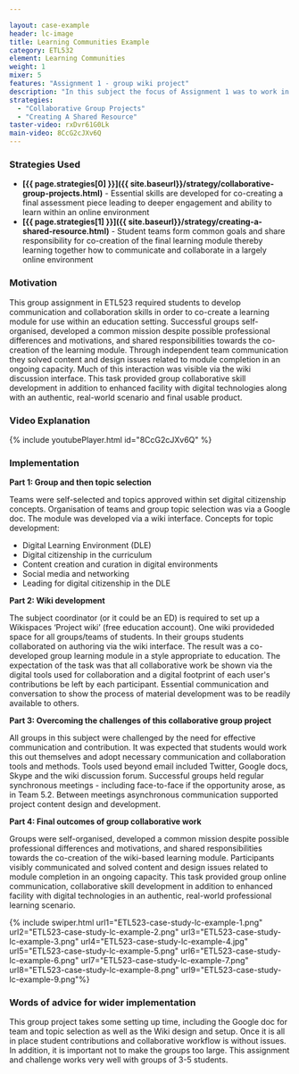 ```yaml
---

layout: case-example
header: lc-image
title: Learning Communities Example
category: ETL532
element: Learning Communities
weight: 1
mixer: 5
features: "Assignment 1 - group wiki project"
description: "In this subject the focus of Assignment 1 was to work in a small team and create an authentic online learning module, demonstrating a range of digital and media affordances of the web environment. The chosen topic related to digital citizenship in an education context. This module was created using a wiki (Wikispaces) and required a high level of group communication, collaboration and co-creation skills as well as some technical skills."
strategies:
  - "Collaborative Group Projects"
  - "Creating A Shared Resource"
taster-video: rxDvr61G0Lk
main-video: 8CcG2cJXv6Q
---
```



### Strategies Used

- **[{{ page.strategies[0] }}]({{ site.baseurl}}/strategy/collaborative-group-projects.html)** - Essential skills are developed for co-creating a final assessment piece leading to deeper engagement and ability to learn within an online environment
- **[{{ page.strategies[1] }}]({{ site.baseurl}}/strategy/creating-a-shared-resource.html)** - Student teams form common goals and share responsibility for co-creation of the final learning module thereby learning together how to communicate and collaborate in a largely online environment

### Motivation

This group assignment in ETL523 required students to develop communication and collaboration skills in order to co-create a learning module for use within an education setting. Successful groups self-organised, developed a common mission despite possible professional differences and motivations, and shared responsibilities towards the co-creation of the learning module. Through independent team communication they solved content and design issues related to module completion in an ongoing capacity. Much of this interaction was visible via the wiki discussion interface. This task provided group collaborative skill development in addition to enhanced facility with digital technologies along with an authentic, real-world scenario and final usable product.

### Video Explanation

{% include youtubePlayer.html id="8CcG2cJXv6Q" %}

### Implementation

**Part 1: Group and then topic selection**

Teams were self-selected and topics approved within set digital citizenship concepts. Organisation of teams and group topic selection was via a Google doc. The module was developed via a wiki interface. Concepts for topic development:

- Digital Learning Environment (DLE)
- Digital citizenship in the curriculum
- Content creation and curation in digital environments
- Social media and networking
- Leading for digital citizenship in the DLE

**Part 2: Wiki development**

The subject coordinator (or it could be an ED) is required to set up a Wikispaces ‘Project wiki’ (free education account). One wiki provideded space for all groups/teams of students. In their groups students collaborated on authoring via the wiki interface. The result was a co-developed group learning module in a style appropriate to education. The expectation of the task was that all collaborative work be shown via the digital tools used for collaboration and a digital footprint of each user's contributions be left by each participant. Essential communication and conversation to show the process of material development was to be readily available to others.

**Part 3: Overcoming the challenges of this collaborative group project**

All groups in this subject were challenged by the need for effective communication and contribution. It was expected that students would work this out themselves and adopt necessary communication and collaboration tools and methods. Tools used beyond email included Twitter, Google docs, Skype and the wiki discussion forum. Successful groups held regular synchronous meetings - including face-to-face if the opportunity arose, as in Team 5.2. Between meetings asynchronous communication supported project content design and development.

**Part 4: Final outcomes of group collaborative work**

Groups were self-organised, developed a common mission despite possible professional differences and motivations, and shared responsibilities towards the co-creation of the wiki-based learning module. Participants visibly communicated and solved content and design issues related to module completion in an ongoing capacity. This task provided group online communication, collaborative skill development in addition to enhanced facility with digital technologies in an authentic, real-world professional learning scenario.

{% include swiper.html url1="ETL523-case-study-lc-example-1.png" url2="ETL523-case-study-lc-example-2.png" url3="ETL523-case-study-lc-example-3.png" url4="ETL523-case-study-lc-example-4.jpg" url5="ETL523-case-study-lc-example-5.png" url6="ETL523-case-study-lc-example-6.png" url7="ETL523-case-study-lc-example-7.png" url8="ETL523-case-study-lc-example-8.png" url9="ETL523-case-study-lc-example-9.png"%}

### Words of advice for wider implementation

This group project takes some setting up time, including the Google doc for team and topic selection as well as the Wiki design and setup. Once it is all in place student contributions and collaborative workflow is without issues. In addition, it is important not to make the groups too large. This assignment and challenge works very well with groups of 3-5 students. 

